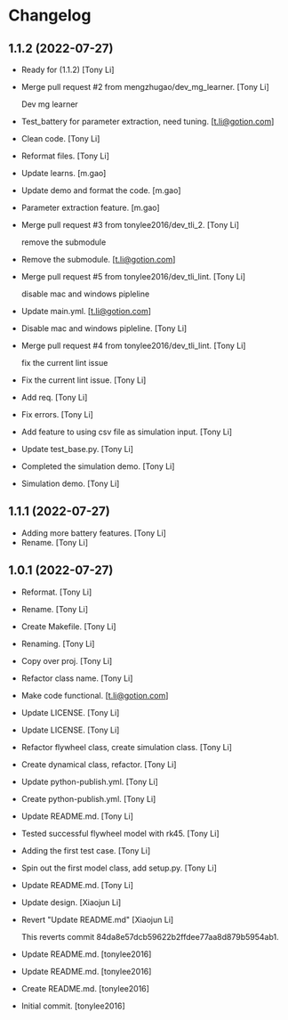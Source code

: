 Changelog
=========


1.1.2 (2022-07-27)
------------------
- Ready for (1.1.2) [Tony Li]
- Merge pull request #2 from mengzhugao/dev_mg_learner. [Tony Li]

  Dev mg learner
- Test_battery for parameter extraction, need tuning. [t.li@gotion.com]
- Clean code. [Tony Li]
- Reformat files. [Tony Li]
- Update learns. [m.gao]
- Update demo and format the code. [m.gao]
- Parameter extraction feature. [m.gao]
- Merge pull request #3 from tonylee2016/dev_tli_2. [Tony Li]

  remove the submodule
- Remove the submodule. [t.li@gotion.com]
- Merge pull request #5 from tonylee2016/dev_tli_lint. [Tony Li]

  disable mac and windows pipleline
- Update main.yml. [t.li@gotion.com]
- Disable mac and windows pipleline. [Tony Li]
- Merge pull request #4 from tonylee2016/dev_tli_lint. [Tony Li]

  fix the current lint issue
- Fix the current lint issue. [Tony Li]
- Add req. [Tony Li]
- Fix errors. [Tony Li]
- Add feature to using csv file  as simulation input. [Tony Li]
- Update test_base.py. [Tony Li]
- Completed the simulation demo. [Tony Li]
- Simulation demo. [Tony Li]


1.1.1 (2022-07-27)
------------------
- Adding more battery features. [Tony Li]
- Rename. [Tony Li]


1.0.1 (2022-07-27)
------------------
- Reformat. [Tony Li]
- Rename. [Tony Li]
- Create Makefile. [Tony Li]
- Renaming. [Tony Li]
- Copy over proj. [Tony Li]
- Refactor class name. [Tony Li]
- Make code functional. [t.li@gotion.com]
- Update LICENSE. [Tony Li]
- Update LICENSE. [Tony Li]
- Refactor flywheel class, create simulation class. [Tony Li]
- Create dynamical class, refactor. [Tony Li]
- Update python-publish.yml. [Tony Li]
- Create python-publish.yml. [Tony Li]
- Update README.md. [Tony Li]
- Tested successful flywheel model with rk45. [Tony Li]
- Adding the first test case. [Tony Li]
- Spin out the first model class, add setup.py. [Tony Li]
- Update README.md. [Tony Li]
- Update design. [Xiaojun Li]
- Revert "Update README.md" [Xiaojun Li]

  This reverts commit 84da8e57dcb59622b2ffdee77aa8d879b5954ab1.
- Update README.md. [tonylee2016]
- Update README.md. [tonylee2016]
- Create README.md. [tonylee2016]
- Initial commit. [tonylee2016]


